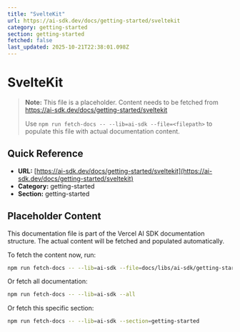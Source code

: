 ```yaml
---
title: "SvelteKit"
url: https://ai-sdk.dev/docs/getting-started/sveltekit
category: getting-started
section: getting-started
fetched: false
last_updated: 2025-10-21T22:38:01.098Z
---
```


# SvelteKit

> **Note:** This file is a placeholder. Content needs to be fetched from https://ai-sdk.dev/docs/getting-started/sveltekit
>
> Use `npm run fetch-docs -- --lib=ai-sdk --file=<filepath>` to populate this file with actual documentation content.

## Quick Reference

- **URL:** [https://ai-sdk.dev/docs/getting-started/sveltekit](https://ai-sdk.dev/docs/getting-started/sveltekit)
- **Category:** getting-started
- **Section:** getting-started

## Placeholder Content

This documentation file is part of the Vercel AI SDK documentation structure.
The actual content will be fetched and populated automatically.

To fetch the content now, run:

```bash
npm run fetch-docs -- --lib=ai-sdk --file=docs/libs/ai-sdk/getting-started/sveltekit.md
```

Or fetch all documentation:

```bash
npm run fetch-docs -- --lib=ai-sdk --all
```

Or fetch this specific section:

```bash
npm run fetch-docs -- --lib=ai-sdk --section=getting-started
```
